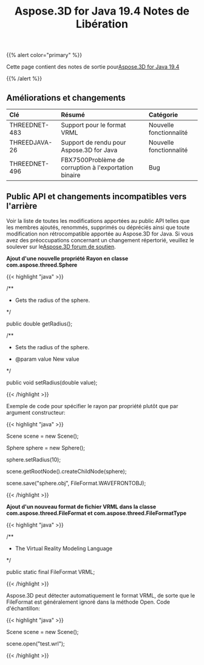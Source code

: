 ﻿---
title: Aspose.3D for Java 19.4 Notes de Libération
type: docs
weight: 90
url: /fr/java/aspose-3d-for-java-19-4-release-notes/
---
{{% alert color="primary" %}} 

Cette page contient des notes de sortie pour[Aspose.3D for Java 19.4](https://repository.aspose.com/webapp/#/artifacts/browse/tree/General/repo/com/aspose/aspose-3d/19.4)

{{% /alert %}} 
## **Améliorations et changements**

|**Clé**|**Résumé**|**Catégorie**|
|:- |:- |:- |
|THREEDNET-483 |Support pour le format VRML|Nouvelle fonctionnalité|
|THREEDJAVA-26|Support de rendu pour Aspose.3D for Java|Nouvelle fonctionnalité|
|THREEDNET-496 |FBX7500Problème de corruption à l'exportation binaire|Bug|

## **Public API et changements incompatibles vers l'arrière**

Voir la liste de toutes les modifications apportées au public API telles que les membres ajoutés, renommés, supprimés ou dépréciés ainsi que toute modification non rétrocompatible apportée au Aspose.3D for Java. Si vous avez des préoccupations concernant un changement répertorié, veuillez le soulever sur le[Aspose.3D forum de soutien](https://forum.aspose.com/c/3d).

**Ajout d'une nouvelle propriété Rayon en classe com.aspose.threed.Sphere**

{{< highlight "java" >}}

 /**

 * Gets the radius of the sphere.

 */

public double getRadius();

/**

 * Sets the radius of the sphere.

 * @param value New value

 */

public void setRadius(double value);

{{< /highlight >}}

Exemple de code pour spécifier le rayon par propriété plutôt que par argument constructeur:

{{< highlight "java" >}}

 Scene scene = new Scene();

Sphere sphere = new Sphere();

sphere.setRadius(10);

scene.getRootNode().createChildNode(sphere);

scene.save("sphere.obj", FileFormat.WAVEFRONTOBJ);

{{< /highlight >}}

**Ajout d'un nouveau format de fichier VRML dans la classe com.aspose.threed.FileFormat et com.aspose.threed.FileFormatType**

{{< highlight "java" >}}

 /**

 * The Virtual Reality Modeling Language

 */

public static final FileFormat VRML;

{{< /highlight >}}

Aspose.3D peut détecter automatiquement le format VRML, de sorte que le FileFormat est généralement ignoré dans la méthode Open. Code d'échantillon:

{{< highlight "java" >}}

 Scene scene = new Scene();

scene.open("test.wrl");

{{< /highlight >}}
